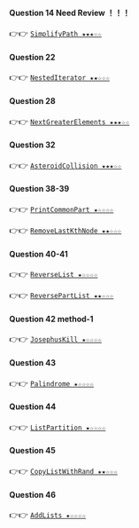 #### Question 14 Need Review ！！！
👉👉  [`SimplifyPath ★★★☆☆`](https://github.com/jevishoo/algorithm_learning/blob/master/code/LinkedList/SimplifyPath.java)
#### Question 22
👉👉  [`NestedIterator ★★☆☆☆`](https://github.com/jevishoo/algorithm_learning/blob/master/code/LinkedList/NestedIterator.java)
#### Question 28
👉👉  [`NextGreaterElements ★★★☆☆`](https://github.com/jevishoo/algorithm_learning/blob/master/code/LinkedList/NextGreaterElements.java)
#### Question 32
👉👉  [`AsteroidCollision ★★★☆☆`](https://github.com/jevishoo/algorithm_learning/blob/master/code/LinkedList/AsteroidCollision.java)
#### Question 38-39
👉👉  [`PrintCommonPart ★☆☆☆☆`](https://github.com/jevishoo/algorithm_learning/blob/master/code/LinkedList/PrintCommonPart.java)

👉👉  [`RemoveLastKthNode ★★☆☆☆`](https://github.com/jevishoo/algorithm_learning/blob/master/code/LinkedList/RemoveLastKthNode.java)
#### Question 40-41
👉👉  [`ReverseList ★☆☆☆☆`](https://github.com/jevishoo/algorithm_learning/blob/master/code/LinkedList/ReverseList.java)

👉👉  [`ReversePartList ★★☆☆☆`](https://github.com/jevishoo/algorithm_learning/blob/master/code/LinkedList/ReversePartList.java)
#### Question 42 method-1
👉👉  [`JosephusKill ★☆☆☆☆`](https://github.com/jevishoo/algorithm_learning/blob/master/code/LinkedList/JosephusKill.java)
#### Question 43
👉👉  [`Palindrome ★☆☆☆☆`](https://github.com/jevishoo/algorithm_learning/blob/master/code/LinkedList/Palindrome.java)
#### Question 44
👉👉  [`ListPartition ★☆☆☆☆`](https://github.com/jevishoo/algorithm_learning/blob/master/code/LinkedList/ListPartition.java)
#### Question 45
👉👉  [`CopyListWithRand ★★☆☆☆`](https://github.com/jevishoo/algorithm_learning/blob/master/code/LinkedList/CopyListWithRand.java)
#### Question 46
👉👉  [`AddLists ★☆☆☆☆`](https://github.com/jevishoo/algorithm_learning/blob/master/code/LinkedList/AddLists.java)
